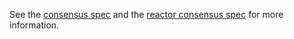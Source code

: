 See the [consensus spec](https://github.com/tendermint/tendermint/tree/main/spec/consensus) and the [reactor consensus spec](https://github.com/tendermint/tendermint/tree/main/spec/reactors/consensus) for more information.
